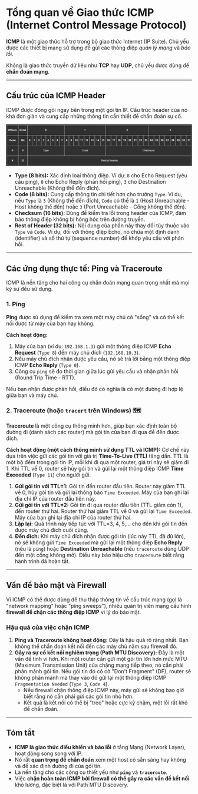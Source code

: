 # Tổng quan về Giao thức ICMP (Internet Control Message Protocol)

**ICMP** là một giao thức hỗ trợ trong bộ giao thức Internet (IP Suite). Chủ yếu được các thiết bị mạng sử dụng để gửi các thông điệp _quản lý mạng_ và _báo lỗi_.

Không là giao thức truyền dữ liệu như **TCP** hay **UDP**, chủ yếu được dùng để **chẩn đoán mạng**.

---

## Cấu trúc của ICMP Header

ICMP được đóng gói ngay bên trong một gói tin IP. Cấu trúc header của nó khá đơn giản và cung cấp những thông tin cần thiết để chẩn đoán sự cố.

![ICMP packet](./imgs/icmp_packet.png)

-   **Type (8 bits):** Xác định loại thông điệp. Ví dụ: `8` cho Echo Request (yêu cầu ping), `0` cho Echo Reply (phản hồi ping), `3` cho Destination Unreachable (Không thể đến đích).
-   **Code (8 bits):** Cung cấp thông tin chi tiết hơn cho trường `Type`. Ví dụ, nếu `Type` là `3` (Không thể đến đích), `Code` có thể là `1` (Host Unreachable - Host không thể đến) hoặc `3` (Port Unreachable - Cổng không thể đến).
-   **Checksum (16 bits):** Dùng để kiểm tra lỗi trong header của ICMP, đảm bảo thông điệp không bị hỏng hóc trên đường truyền.
-   **Rest of Header (32 bits):** Nội dung của phần này thay đổi tùy thuộc vào `Type` và `Code`. Ví dụ, đối với thông điệp Echo, nó chứa một định danh (identifier) và số thứ tự (sequence number) để khớp yêu cầu với phản hồi.

---

## Các ứng dụng thực tế: Ping và Traceroute

ICMP là nền tảng cho hai công cụ chẩn đoán mạng quan trọng nhất mà mọi kỹ sư đều sử dụng.

### 1. Ping

**Ping** được sử dụng để kiểm tra xem một máy chủ có "sống" và có thể kết nối được từ máy của bạn hay không.

**Cách hoạt động:**

1.  Máy của bạn (ví dụ: `192.168.1.3`) gửi một thông điệp ICMP **Echo Request** (`Type 8`) đến máy chủ đích (`192.168.10.3`).
2.  Nếu máy chủ đích nhận được yêu cầu, nó sẽ trả lời bằng một thông điệp ICMP **Echo Reply** (`Type 0`).
3.  Công cụ `ping` sẽ đo thời gian giữa lúc gửi yêu cầu và nhận phản hồi (Round Trip Time - RTT).

Nếu bạn nhận được phản hồi, điều đó có nghĩa là có một đường đi hợp lệ giữa bạn và máy chủ.

### 2. Traceroute (hoặc `tracert` trên Windows) 🗺️

**Traceroute** là một công cụ thông minh hơn, giúp bạn xác định toàn bộ đường đi (danh sách các router) mà gói tin của bạn đi qua để đến được đích.

**Cách hoạt động (một cách thông minh sử dụng TTL và ICMP):**
Cơ chế này dựa trên việc gửi các gói tin với giá trị **Time-To-Live (TTL)** tăng dần. TTL là một bộ đếm trong gói tin IP, mỗi khi đi qua một router, giá trị này sẽ giảm đi 1. Khi TTL về 0, router sẽ hủy gói tin và gửi lại một thông điệp ICMP **Time Exceeded** (`Type 11`) cho người gửi.

1.  **Gửi gói tin với TTL=1:** Gói tin đến router đầu tiên. Router này giảm TTL về 0, hủy gói tin và gửi lại thông báo `Time Exceeded`. Máy của bạn ghi lại địa chỉ IP của router đầu tiên này.
2.  **Gửi gói tin với TTL=2:** Gói tin đi qua router đầu tiên (TTL giảm còn 1), đến router thứ hai. Router thứ hai giảm TTL về 0 và gửi lại `Time Exceeded`. Máy của bạn ghi lại địa chỉ IP của router thứ hai.
3.  **Lặp lại:** Quá trình này tiếp tục với TTL=3, 4, 5,... cho đến khi gói tin đến được máy chủ đích cuối cùng.
4.  **Đến đích:** Khi máy chủ đích nhận được gói tin (lúc này TTL đã đủ lớn), nó sẽ không gửi `Time Exceeded` mà gửi lại một thông điệp **Echo Reply** (nếu là `ping`) hoặc **Destination Unreachable** (nếu `traceroute` dùng UDP đến một cổng không mở). Điều này báo hiệu cho `traceroute` biết rằng hành trình đã hoàn tất.

---

## Vấn đề bảo mật và Firewall

Vì ICMP có thể được dùng để thu thập thông tin về cấu trúc mạng (gọi là "network mapping" hoặc "ping sweeps"), nhiều quản trị viên mạng cấu hình **firewall để chặn các thông điệp ICMP** vì lý do bảo mật.

### Hậu quả của việc chặn ICMP

1.  **Ping và Traceroute không hoạt động:** Đây là hậu quả rõ ràng nhất. Bạn không thể chẩn đoán kết nối đến các máy chủ nằm sau firewall đó.
2.  **Gây ra sự cố kết nối nghiêm trọng (Path MTU Discovery):** Đây là một vấn đề tinh vi hơn. Khi một router cần gửi một gói tin lớn hơn mức MTU (Maximum Transmission Unit) của chặng mạng tiếp theo, nó cần phải phân mảnh gói tin. Nếu gói tin đó có cờ "Don't Fragment" (DF), router sẽ không phân mảnh mà thay vào đó gửi lại một thông điệp ICMP `Fragmentation Needed` (`Type 3`, `Code 4`).
    -   Nếu firewall chặn thông điệp ICMP này, máy gửi sẽ không bao giờ biết rằng nó cần phải gửi các gói tin nhỏ hơn.
    -   Kết quả là kết nối có thể bị "treo" hoặc cực kỳ chậm, một lỗi rất khó để chẩn đoán.

---

## Tóm tắt

-   **ICMP là giao thức điều khiển và báo lỗi** ở tầng Mạng (Network Layer), hoạt động song song với IP.
-   Nó rất **quan trọng để chẩn đoán** xem một host có sẵn sàng hay không và để xác định đường đi của gói tin.
-   Là nền tảng cho các công cụ thiết yếu như **`ping`** và **`traceroute`**.
-   Việc **chặn hoàn toàn ICMP bởi firewall có thể gây ra các vấn đề kết nối** khó lường, đặc biệt là với Path MTU Discovery.
